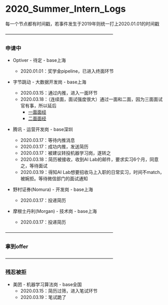 # 2020_Summer_Intern_Logs

每一个节点都有时间戳，若事件发生于2019年则统一打上2020.01.01的时间戳

————————————————————————

### 申请中

- Optiver - 待定 - base上海
   - 2020.01.01：奖学金pipeline，已进入终面环节

- 字节跳动 - 大数据开发岗 - base上海
  - 2020.03.15：通过内推，进入一面环节
  - 2020.03.18：（连续面，面试强度很大）通过一面和二面，因为三面面试官有事，所以延后
    - [一面面经](字节跳动/一面面经.md)
    - [二面面经](字节跳动/二面面经.md)

- 腾讯 - 运营开发岗 - base深圳
   - 2020.03.17：等待内推消息
   - 2020.03.17：成功内推，发送简历
   - 2020.03.17：被建议转投机器学习岗，遂转之
   - 2020.03.18：简历被接收，收到AI Lab的邮件，要求实习6个月，同意之，等待面试
   - 2020.03.19：得知AI Lab想要招收马上入职的日常实习，时间不match，被婉拒。等待微信部门的面试通知

- 野村证券(Nomura) - 开发岗 - base上海
  - 2020.03.17：投递简历

- 摩根士丹利(Morgan) - 技术岗 - base上海
  - 2020.03.17：投递简历

————————————————————————

### 拿到offer

————————————————————————

### 残忍被拒

- 美团 - 机器学习算法岗 - base全国
  - 2020.03.15：简历过筛，进入笔试环节
  - 2020.03.19：笔试跪了
